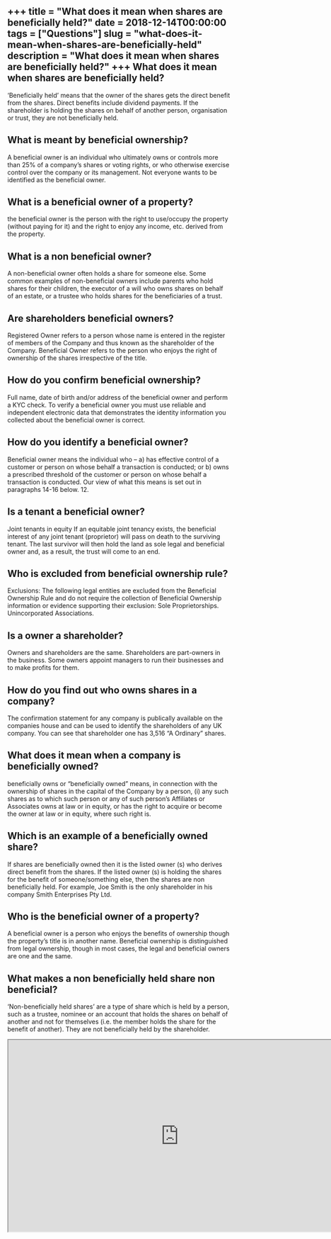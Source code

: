 +++
title = "What does it mean when shares are beneficially held?"
date = 2018-12-14T00:00:00
tags = ["Questions"]
slug = "what-does-it-mean-when-shares-are-beneficially-held"
description = "What does it mean when shares are beneficially held?"
+++
What does it mean when shares are beneficially held?
----------------------------------------------------

‘Beneficially held’ means that the owner of the shares gets the direct benefit from the shares. Direct benefits include dividend payments. If the shareholder is holding the shares on behalf of another person, organisation or trust, they are not beneficially held.

What is meant by beneficial ownership?
--------------------------------------

A beneficial owner is an individual who ultimately owns or controls more than 25% of a company’s shares or voting rights, or who otherwise exercise control over the company or its management. Not everyone wants to be identified as the beneficial owner.

What is a beneficial owner of a property?
-----------------------------------------

the beneficial owner is the person with the right to use/occupy the property (without paying for it) and the right to enjoy any income, etc. derived from the property.

What is a non beneficial owner?
-------------------------------

A non-beneficial owner often holds a share for someone else. Some common examples of non-beneficial owners include parents who hold shares for their children, the executor of a will who owns shares on behalf of an estate, or a trustee who holds shares for the beneficiaries of a trust.

Are shareholders beneficial owners?
-----------------------------------

Registered Owner refers to a person whose name is entered in the register of members of the Company and thus known as the shareholder of the Company. Beneficial Owner refers to the person who enjoys the right of ownership of the shares irrespective of the title.

How do you confirm beneficial ownership?
----------------------------------------

Full name, date of birth and/or address of the beneficial owner and perform a KYC check. To verify a beneficial owner you must use reliable and independent electronic data that demonstrates the identity information you collected about the beneficial owner is correct.

How do you identify a beneficial owner?
---------------------------------------

Beneficial owner means the individual who – a) has effective control of a customer or person on whose behalf a transaction is conducted; or b) owns a prescribed threshold of the customer or person on whose behalf a transaction is conducted. Our view of what this means is set out in paragraphs 14-16 below. 12.

Is a tenant a beneficial owner?
-------------------------------

Joint tenants in equity If an equitable joint tenancy exists, the beneficial interest of any joint tenant (proprietor) will pass on death to the surviving tenant. The last survivor will then hold the land as sole legal and beneficial owner and, as a result, the trust will come to an end.

Who is excluded from beneficial ownership rule?
-----------------------------------------------

Exclusions: The following legal entities are excluded from the Beneficial Ownership Rule and do not require the collection of Beneficial Ownership information or evidence supporting their exclusion: Sole Proprietorships. Unincorporated Associations.

Is a owner a shareholder?
-------------------------

Owners and shareholders are the same. Shareholders are part-owners in the business. Some owners appoint managers to run their businesses and to make profits for them.

How do you find out who owns shares in a company?
-------------------------------------------------

The confirmation statement for any company is publically available on the companies house and can be used to identify the shareholders of any UK company. You can see that shareholder one has 3,516 “A Ordinary” shares.

What does it mean when a company is beneficially owned?
-------------------------------------------------------

beneficially owns or “beneficially owned” means, in connection with the ownership of shares in the capital of the Company by a person, (i) any such shares as to which such person or any of such person’s Affiliates or Associates owns at law or in equity, or has the right to acquire or become the owner at law or in equity, where such right is.

Which is an example of a beneficially owned share?
--------------------------------------------------

If shares are beneficially owned then it is the listed owner (s) who derives direct benefit from the shares. If the listed owner (s) is holding the shares for the benefit of someone/something else, then the shares are non beneficially held. For example, Joe Smith is the only shareholder in his company Smith Enterprises Pty Ltd.

Who is the beneficial owner of a property?
------------------------------------------

A beneficial owner is a person who enjoys the benefits of ownership though the property’s title is in another name. Beneficial ownership is distinguished from legal ownership, though in most cases, the legal and beneficial owners are one and the same.

What makes a non beneficially held share non beneficial?
--------------------------------------------------------

‘Non-beneficially held shares’ are a type of share which is held by a person, such as a trustee, nominee or an account that holds the shares on behalf of another and not for themselves (i.e. the member holds the share for the benefit of another). They are not beneficially held by the shareholder.

<iframe allow="accelerometer; autoplay; clipboard-write; encrypted-media; gyroscope; picture-in-picture" allowfullscreen="" class="__youtube_prefs__  epyt-is-override  no-lazyload" data-no-lazy="1" data-origheight="433" data-origwidth="770" data-skipgform_ajax_framebjll="" height="433" id="_ytid_64678" loading="lazy" src="https://www.youtube.com/embed/qz1Nw8f9hCk?enablejsapi=1&autoplay=0&cc_load_policy=0&cc_lang_pref=&iv_load_policy=1&loop=0&modestbranding=0&rel=1&fs=1&playsinline=0&autohide=2&theme=dark&color=red&controls=1&" title="YouTube player" width="770"></iframe>